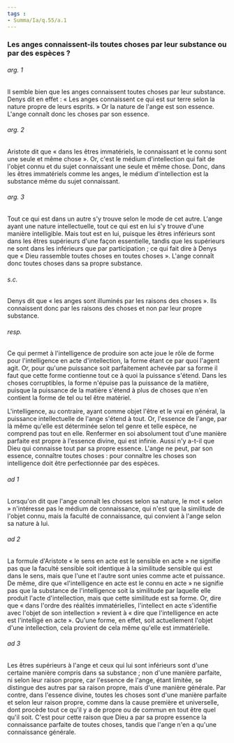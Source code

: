 ```yaml
---
tags : 
- Summa/Ia/q.55/a.1
---
```


### Les anges connaissent-ils toutes choses par leur substance ou par des espèces ?

###### arg. 1
Il semble bien que les anges connaissent toutes choses par leur substance. Denys dit en effet : « Les anges connaissent ce qui est sur terre selon la nature propre de leurs esprits. » Or la nature de l'ange est son essence. L'ange connaît donc les choses par son essence. 

###### arg. 2
Aristote dit que « dans les êtres immatériels, le connaissant et le connu sont une seule et même chose ». Or, c'est le médium d'intellection qui fait de l'objet connu et du sujet connaissant une seule et même chose. Donc, dans les êtres immatériels comme les anges, le médium d'intellection est la substance même du sujet connaissant. 

###### arg. 3
Tout ce qui est dans un autre s'y trouve selon le mode de cet autre. L'ange ayant une nature intellectuelle, tout ce qui est en lui s'y trouve d'une manière intelligible. Mais tout est en lui, puisque les êtres inférieurs sont dans les êtres supérieurs d'une façon essentielle, tandis que les supérieurs ne sont dans les inférieurs que par participation ; ce qui fait dire à Denys que « Dieu rassemble toutes choses en toutes choses ». L'ange connaît donc toutes choses dans sa propre substance. 

###### s.c.
Denys dit que « les anges sont illuminés par les raisons des choses ». Ils connaissent donc par les raisons des choses et non par leur propre substance. 

###### resp.
Ce qui permet à l'intelligence de produire son acte joue le rôle de forme pour l'intelligence en acte d'intellection, la forme étant ce par quoi l'agent agit. Or, pour qu'une puissance soit parfaitement achevée par sa forme il faut que cette forme contienne tout ce à quoi la puissance s'étend. Dans les choses corruptibles, la forme n'épuise pas la puissance de la matière, puisque la puissance de la matière s'étend à plus de choses que n'en contient la forme de tel ou tel être matériel. 

L'intelligence, au contraire, ayant comme objet l'être et le vrai en général, la puissance intellectuelle de l'ange s'étend à tout. Or, l'essence de l'ange, par là même qu'elle est déterminée selon tel genre et telle espèce, ne comprend pas tout en elle. Renfermer en soi absolument tout d'une manière parfaite est propre à l'essence divine, qui est infinie. Aussi n'y a-t-il que Dieu qui connaisse tout par sa propre essence. L'ange ne peut, par son essence, connaître toutes choses : pour connaître les choses son intelligence doit être perfectionnée par des espèces. 

###### ad 1
Lorsqu'on dit que l'ange connaît les choses selon sa nature, le mot « selon » n'intéresse pas le médium de connaissance, qui n'est que la similitude de l'objet connu, mais la faculté de connaissance, qui convient à l'ange selon sa nature à lui. 

###### ad 2
La formule d'Aristote « le sens en acte est le sensible en acte » ne signifie pas que la faculté sensible soit identique à la similitude sensible qui est dans le sens, mais que l'une et l'autre sont unies comme acte et puissance. De même, dire que «l'intelligence en acte est le connu en acte » ne signifie pas que la substance de l'intelligence soit la similitude par laquelle elle produit l'acte d'intellection, mais que cette similitude est sa forme. Or, dire que « dans l'ordre des réalités immatérielles, l'intellect en acte s'identifie avec l'objet de son intellection » revient à « dire que l'intelligence en acte est l'intelligé en acte ». Qu'une forme, en effet, soit actuellement l'objet d'une intellection, cela provient de cela même qu'elle est immatérielle. 

###### ad 3
Les êtres supérieurs à l'ange et ceux qui lui sont inférieurs sont d'une certaine manière compris dans sa substance ; non d'une manière parfaite, ni selon leur raison propre, car l'essence de l'ange, étant limitée, se distingue des autres par sa raison propre, mais d'une manière générale. Par contre, dans l'essence divine, toutes les choses sont d'une manière parfaite et selon leur raison propre, comme dans la cause première et universelle, dont procède tout ce qu'il y a de propre ou de commun en tout être quel qu'il soit. C'est pour cette raison que Dieu a par sa propre essence la connaissance parfaite de toutes choses, tandis que l'ange n'en a qu'une connaissance générale. 



